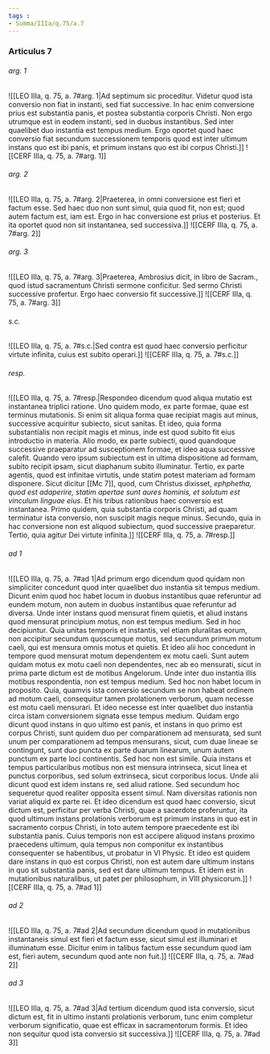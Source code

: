 ```yaml
---
tags : 
- Summa/IIIa/q.75/a.7
---
```


### Articulus 7

###### arg. 1
![[LEO IIIa, q. 75, a. 7#arg. 1|Ad septimum sic proceditur. Videtur quod ista conversio non fiat in instanti, sed fiat successive. In hac enim conversione prius est substantia panis, et postea substantia corporis Christi. Non ergo utrumque est in eodem instanti, sed in duobus instantibus. Sed inter quaelibet duo instantia est tempus medium. Ergo oportet quod haec conversio fiat secundum successionem temporis quod est inter ultimum instans quo est ibi panis, et primum instans quo est ibi corpus Christi.]]
![[CERF IIIa, q. 75, a. 7#arg. 1]]

###### arg. 2
![[LEO IIIa, q. 75, a. 7#arg. 2|Praeterea, in omni conversione est fieri et factum esse. Sed haec duo non sunt simul, quia quod fit, non est; quod autem factum est, iam est. Ergo in hac conversione est prius et posterius. Et ita oportet quod non sit instantanea, sed successiva.]]
![[CERF IIIa, q. 75, a. 7#arg. 2]]

###### arg. 3
![[LEO IIIa, q. 75, a. 7#arg. 3|Praeterea, Ambrosius dicit, in libro de Sacram., quod istud sacramentum Christi sermone conficitur. Sed sermo Christi successive profertur. Ergo haec conversio fit successive.]]
![[CERF IIIa, q. 75, a. 7#arg. 3]]

###### s.c.
![[LEO IIIa, q. 75, a. 7#s.c.|Sed contra est quod haec conversio perficitur virtute infinita, cuius est subito operari.]]
![[CERF IIIa, q. 75, a. 7#s.c.]]

###### resp.
![[LEO IIIa, q. 75, a. 7#resp.|Respondeo dicendum quod aliqua mutatio est instantanea triplici ratione. Uno quidem modo, ex parte formae, quae est terminus mutationis. Si enim sit aliqua forma quae recipiat magis aut minus, successive acquiritur subiecto, sicut sanitas. Et ideo, quia forma substantialis non recipit magis et minus, inde est quod subito fit eius introductio in materia. Alio modo, ex parte subiecti, quod quandoque successive praeparatur ad susceptionem formae, et ideo aqua successive calefit. Quando vero ipsum subiectum est in ultima dispositione ad formam, subito recipit ipsam, sicut diaphanum subito illuminatur. Tertio, ex parte agentis, quod est infinitae virtutis, unde statim potest materiam ad formam disponere. Sicut dicitur [[Mc 7]], quod, cum Christus dixisset, *ephphetha, quod est adaperire, statim apertae sunt aures hominis, et solutum est vinculum linguae eius*. Et his tribus rationibus haec conversio est instantanea. Primo quidem, quia substantia corporis Christi, ad quam terminatur ista conversio, non suscipit magis neque minus. Secundo, quia in hac conversione non est aliquod subiectum, quod successive praeparetur. Tertio, quia agitur Dei virtute infinita.]]
![[CERF IIIa, q. 75, a. 7#resp.]]

###### ad 1
![[LEO IIIa, q. 75, a. 7#ad 1|Ad primum ergo dicendum quod quidam non simpliciter concedunt quod inter quaelibet duo instantia sit tempus medium. Dicunt enim quod hoc habet locum in duobus instantibus quae referuntur ad eundem motum, non autem in duobus instantibus quae referuntur ad diversa. Unde inter instans quod mensurat finem quietis, et aliud instans quod mensurat principium motus, non est tempus medium. Sed in hoc decipiuntur. Quia unitas temporis et instantis, vel etiam pluralitas eorum, non accipitur secundum quoscumque motus, sed secundum primum motum caeli, qui est mensura omnis motus et quietis. Et ideo alii hoc concedunt in tempore quod mensurat motum dependentem ex motu caeli. Sunt autem quidam motus ex motu caeli non dependentes, nec ab eo mensurati, sicut in prima parte dictum est de motibus Angelorum. Unde inter duo instantia illis motibus respondentia, non est tempus medium. Sed hoc non habet locum in proposito. Quia, quamvis ista conversio secundum se non habeat ordinem ad motum caeli, consequitur tamen prolationem verborum, quam necesse est motu caeli mensurari. Et ideo necesse est inter quaelibet duo instantia circa istam conversionem signata esse tempus medium. Quidam ergo dicunt quod instans in quo ultimo est panis, et instans in quo primo est corpus Christi, sunt quidem duo per comparationem ad mensurata, sed sunt unum per comparationem ad tempus mensurans, sicut, cum duae lineae se contingunt, sunt duo puncta ex parte duarum linearum, unum autem punctum ex parte loci continentis. Sed hoc non est simile. Quia instans et tempus particularibus motibus non est mensura intrinseca, sicut linea et punctus corporibus, sed solum extrinseca, sicut corporibus locus. Unde alii dicunt quod est idem instans re, sed aliud ratione. Sed secundum hoc sequeretur quod realiter opposita essent simul. Nam diversitas rationis non variat aliquid ex parte rei. Et ideo dicendum est quod haec conversio, sicut dictum est, perficitur per verba Christi, quae a sacerdote proferuntur, ita quod ultimum instans prolationis verborum est primum instans in quo est in sacramento corpus Christi, in toto autem tempore praecedente est ibi substantia panis. Cuius temporis non est accipere aliquod instans proximo praecedens ultimum, quia tempus non componitur ex instantibus consequenter se habentibus, ut probatur in VI Physic. Et ideo est quidem dare instans in quo est corpus Christi, non est autem dare ultimum instans in quo sit substantia panis, sed est dare ultimum tempus. Et idem est in mutationibus naturalibus, ut patet per philosophum, in VIII physicorum.]]
![[CERF IIIa, q. 75, a. 7#ad 1]]

###### ad 2
![[LEO IIIa, q. 75, a. 7#ad 2|Ad secundum dicendum quod in mutationibus instantaneis simul est fieri et factum esse, sicut simul est illuminari et illuminatum esse. Dicitur enim in talibus factum esse secundum quod iam est, fieri autem, secundum quod ante non fuit.]]
![[CERF IIIa, q. 75, a. 7#ad 2]]

###### ad 3
![[LEO IIIa, q. 75, a. 7#ad 3|Ad tertium dicendum quod ista conversio, sicut dictum est, fit in ultimo instanti prolationis verborum, tunc enim completur verborum significatio, quae est efficax in sacramentorum formis. Et ideo non sequitur quod ista conversio sit successiva.]]
![[CERF IIIa, q. 75, a. 7#ad 3]]

